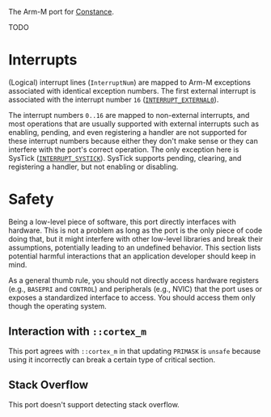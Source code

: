 The Arm-M port for [Constance](::constance).

TODO

# Interrupts

(Logical) interrupt lines (`InterruptNum`) are mapped to Arm-M exceptions associated with identical exception numbers. The first external interrupt is associated with the interrupt number `16` ([`INTERRUPT_EXTERNAL0`]).

The interrupt numbers `0..16` are mapped to non-external interrupts, and most operations that are usually supported with external interrupts such as enabling, pending, and even registering a handler are not supported for these interrupt numbers because either they don't make sense or they can interfere with the port's correct operation. The only exception here is SysTick ([`INTERRUPT_SYSTICK`]). SysTick supports pending, clearing, and registering a handler, but not enabling or disabling.

[`INTERRUPT_EXTERNAL0`]: crate::INTERRUPT_EXTERNAL0
[`INTERRUPT_SYSTICK`]: crate::INTERRUPT_SYSTICK

# Safety

Being a low-level piece of software, this port directly interfaces with hardware. This is not a problem as long as the port is the only piece of code doing that, but it might interfere with other low-level libraries and break their assumptions, potentially leading to an undefined behavior. This section lists potential harmful interactions that an application developer should keep in mind.

As a general thumb rule, you should not directly access hardware registers (e.g., `BASEPRI` and `CONTROL`) and peripherals (e.g., NVIC) that the port uses or exposes a standardized interface to access. You should access them only though the operating system.

## Interaction with `::cortex_m`

This port agrees with `::cortex_m` in that updating `PRIMASK` is `unsafe` because using it incorrectly can break a certain type of critical section.

## Stack Overflow

This port doesn't support detecting stack overflow.
